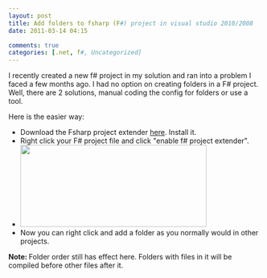 ```yaml
---
layout: post
title: Add folders to fsharp (F#) project in visual studio 2010/2008
date: 2011-03-14 04:15

comments: true
categories: [.net, f#, Uncategorized]
---
```

I recently created a new f# project in my solution and ran into a problem I faced a few months ago. I had no option on creating folders in a F# project. Well, there are 2 solutions, manual coding the config for folders or use a tool.

Here is the easier way:
<ul>
	<li>Download the Fsharp project extender <a href="http://fsprojectextender.codeplex.com/">here</a>. Install it.</li>
	<li>Right click your F# project file and click "enable f# project extender".</li>
	<li><a href="http://www.shawnmclean.com/blog/wp-content/uploads/2011/03/enableProjExt.png"><img class="aligncenter size-full wp-image-210" title="Enable F# Project Extender" src="http://www.shawnmclean.com/blog/wp-content/uploads/2011/03/enableProjExt.png" alt="" width="370" height="163" /></a></li>
	<li>Now you can right click and add a folder as you normally would in other projects.</li>
</ul>
<strong>Note: </strong>Folder order still has effect here. Folders with files in it will be compiled before other files after it.
